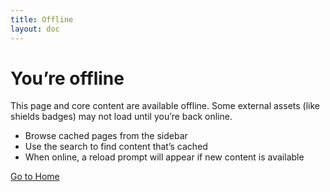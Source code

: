 ```yaml
---
title: Offline
layout: doc
---
```


# You’re offline

This page and core content are available offline. Some external assets (like shields badges) may not load until you’re back online.

- Browse cached pages from the sidebar
- Use the search to find content that’s cached
- When online, a reload prompt will appear if new content is available

[Go to Home](/)
